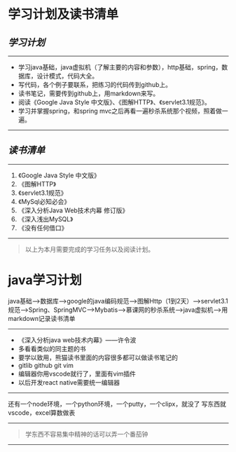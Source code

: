 # **学习计划及读书清单**
## *学习计划*
***
- 学习java基础，java虚拟机（了解主要的内容和参数），http基础，spring，数据库，设计模式，代码大全。
- 写代码，各个例子要联系，把练习的代码传到github上。
- 读书笔记，需要传到github上，用markdown来写。
- 阅读《Google Java Style 中文版》、《图解HTTP》、《servlet3.1规范》。
- 学习并掌握spring，和spring mvc之后再看一遍秒杀系统那个视频，照着做一遍。
***
## *读书清单*
***
1. 《Google Java Style 中文版》
2. 《图解HTTP》
3. 《servlet3.1规范》
4. 《MySql必知必会》
5. 《深入分析Java Web技术内幕 修订版》
6. 《深入浅出MySQL》
7. 《没有任何借口》
***
>以上为本月需要完成的学习任务以及阅读计划。

# **java学习计划**
java基础——>数据库——>google的java编码规范——>图解Http（1到2天）——>servlet3.1规范——>Spring、SpringMVC——>Mybatis——>慕课网的秒杀系统——>java虚拟机——>用markdown记录读书清单
***

- 《深入分析java web技术内幕》——许令波
- 多看看类似的同主题的书
- 要学以致用，熊猫读书里面的内容很多都可以做读书笔记的
- gitlib  github  git  vim
- 编辑器你用vscode就行了，里面有vim插件
- 以后开发react native需要统一编辑器
***
还有一个node环境，一个python环境，一个putty，一个clipx，就没了
写东西就vscode，excel算数做表
***
>学东西不容易集中精神的话可以弄一个番茄钟
***


